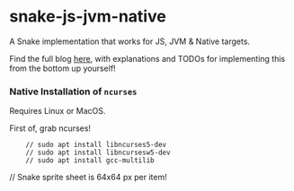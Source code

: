 # snake-js-jvm-native
A Snake implementation that works for JS, JVM &amp; Native targets.

Find the full blog [here](https://blog.londogard.com/gradle/kotlin/game/multiplatform/2020/11/07/snake-kotlin-multiplatform.html), with explanations and TODOs for implementing this from the bottom up yourself!

### Native Installation of `ncurses`
Requires Linux or MacOS.

First of, grab ncurses!

```
    // sudo apt install libncurses5-dev
    // sudo apt install libncursesw5-dev
    // sudo apt install gcc-multilib 
```

// Snake sprite sheet is 64x64 px per item!